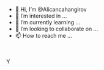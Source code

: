 - 👋 Hi, I’m @Alicancahangirov
- 👀 I’m interested in ...
- 🌱 I’m currently learning ...
- 💞️ I’m looking to collaborate on ...
- 📫 How to reach me ...

<!---
Alicancahangirov/Alicancahangirov is a ✨ special ✨ repository because its `README.md` (this file) appears on your GitHub profile.
You can click the Preview link to take a look at your changes.
--->   
Y
 
